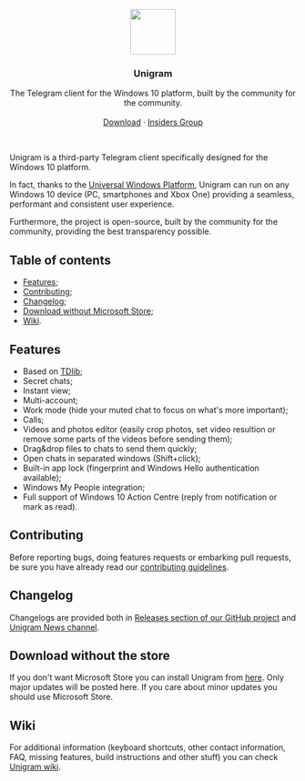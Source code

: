 <p align="center">
  <a href="https://www.microsoft.com/store/apps/9n97zckpd60q">
    <img src="https://raw.githubusercontent.com/UnigramDev/Unigram/develop/Unigram/Assets/StoreLogo/Release/StoreLogo.scale-200.png" width=80 height=80>
  </a>

  <h3 align="center">Unigram</h3>

  <p align="center">
    The Telegram client for the Windows 10 platform, built by the community for the community.
    <br>
    <br>
    <a href="https://www.microsoft.com/store/apps/9n97zckpd60q">Download</a>
    &middot;
    <a href="https://t.me/joinchat/AAAAAD851oqVwhp9oy9WbQ">Insiders Group</a>
  </p>
</p>

<br>


Unigram is a third-party Telegram client specifically designed for the Windows 10 platform. 

In fact, thanks to the [Universal Windows Platform](https://docs.microsoft.com/en-us/windows/uwp/get-started/whats-a-uwp), Unigram can run on any Windows 10 device (PC, smartphones and Xbox One) providing a seamless, performant and consistent user experience.

Furthermore, the project is open-source, built by the community for the community, providing the best transparency possible.

## Table of contents
- [Features](#features);
- [Contributing](#contributing);
- [Changelog](#changelog);
- [Download without Microsoft Store](#alternativedownload);
- [Wiki](#wiki).


<a name="features"></a>
## Features
- Based on [TDlib](https://github.com/tdlib/td);
- Secret chats;
- Instant view;
- Multi-account;
- Work mode (hide your muted chat to focus on what's more important);
- Calls;
- Videos and photos editor (easily crop photos, set video resultion or remove some parts of the videos before sending them);
- Drag&drop files to chats to send them quickly;
- Open chats in separated windows (Shift+click);
- Built-in app lock (fingerprint and Windows Hello authentication available);
- Windows My People integration;
- Full support of Windows 10 Action Centre (reply from notification or mark as read).


<a name="contributing"></a>
## Contributing
Before reporting bugs, doing features requests or embarking pull requests, be sure you have already read our [contributing guidelines](https://github.com/UnigramDev/Unigram/blob/develop/CONTRIBUTING.md).

<a name="changelog"></a>
## Changelog
Changelogs are provided both in [Releases section of our GitHub project](https://github.com/UnigramDev/Unigram/releases) and [Unigram News channel](https://t.me/unigram).

<a name="alternativedownload"></a>
## Download without the store
If you don't want Microsoft Store you can install Unigram from [here](https://unigramdev.github.io/).
Only major updates will be posted here. If you care about minor updates you should use Microsoft Store.

<a name="wiki"></a>
## Wiki
For additional information (keyboard shortcuts, other contact information, FAQ, missing features, build instructions and other stuff) you can check [Unigram wiki](https://github.com/UnigramDev/Unigram/wiki).

